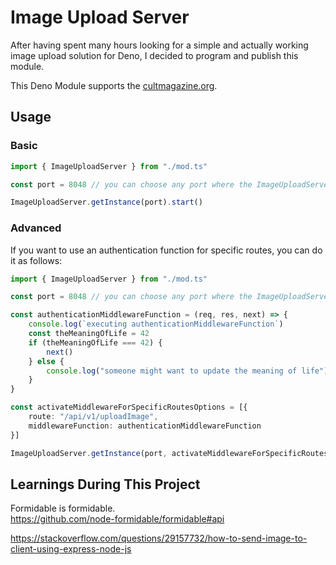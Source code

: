 # Image Upload Server
After having spent many hours looking for a simple and actually working image upload solution for Deno, I decided to program and publish this module. 

This Deno Module supports the [cultmagazine.org](https://cultmagazine.org).  


## Usage

### Basic
```ts
import { ImageUploadServer } from "./mod.ts"

const port = 8048 // you can choose any port where the ImageUploadServer shall serve

ImageUploadServer.getInstance(port).start()
```

### Advanced 
If you want to use an authentication function for specific routes, you can do it as follows:
```ts
import { ImageUploadServer } from "./mod.ts"

const port = 8048 // you can choose any port where the ImageUploadServer shall serve

const authenticationMiddlewareFunction = (req, res, next) => {
    console.log(`executing authenticationMiddlewareFunction`)
    const theMeaningOfLife = 42
    if (theMeaningOfLife === 42) {
        next()
    } else {
        console.log("someone might want to update the meaning of life")
    }
}

const activateMiddlewareForSpecificRoutesOptions = [{
    route: "/api/v1/uploadImage",
    middlewareFunction: authenticationMiddlewareFunction
}]

ImageUploadServer.getInstance(port, activateMiddlewareForSpecificRoutesOptions).start()
```

## Learnings During This Project
Formidable is formidable.  
https://github.com/node-formidable/formidable#api

https://stackoverflow.com/questions/29157732/how-to-send-image-to-client-using-express-node-js
